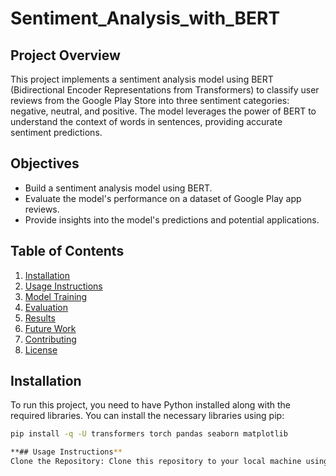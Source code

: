 # Sentiment_Analysis_with_BERT

## Project Overview
This project implements a sentiment analysis model using BERT (Bidirectional Encoder Representations from Transformers) to classify user reviews from the Google Play Store into three sentiment categories: negative, neutral, and positive. The model leverages the power of BERT to understand the context of words in sentences, providing accurate sentiment predictions.

## Objectives
- Build a sentiment analysis model using BERT.
- Evaluate the model's performance on a dataset of Google Play app reviews.
- Provide insights into the model's predictions and potential applications.

## Table of Contents
1. [Installation](#installation)
2. [Usage Instructions](#usage-instructions)
3. [Model Training](#model-training)
4. [Evaluation](#evaluation)
5. [Results](#results)
6. [Future Work](#future-work)
7. [Contributing](#contributing)
8. [License](#license)

## Installation
To run this project, you need to have Python installed along with the required libraries. You can install the necessary libraries using pip:

```bash
pip install -q -U transformers torch pandas seaborn matplotlib

**## Usage Instructions**
Clone the Repository: Clone this repository to your local machine using the following command:
